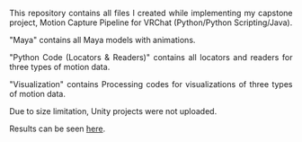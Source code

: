 <p align="justify">This repository contains all files I created while implementing my capstone project, Motion Capture Pipeline for VRChat (Python/Python Scripting/Java).</p>

<p align="justify">"Maya" contains all Maya models with animations.</p>
<p align="justify">"Python Code (Locators & Readers)" contains all locators and readers for three types of motion data.</p>
<p align="justify">"Visualization" contains Processing codes for visualizations of three types of motion data.</p>
<p align="justify">Due to size limitation, Unity projects were not uploaded.</p>

Results can be seen [here](https://cs.rit.edu/~ml3406/Capstone%20Project/Capstone%20Project.html).
